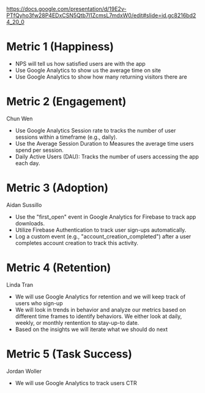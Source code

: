 https://docs.google.com/presentation/d/19E2v-PTfQyho3fw28P4EDxCSN5Qtb7l1ZcmsL7mdxW0/edit#slide=id.gc8216bd24_20_0



# Metric 1 (Happiness)
* NPS will tell us how satisfied users are with the app
* Use Google Analytics to show us the average time on site
* Use Google Analytics to show how many returning visitors there are


# Metric 2 (Engagement)
Chun Wen
* Use Google Analytics Session rate to tracks the number of user sessions within a timeframe (e.g., daily).
* Use the Average Session Duration to Measures the average time users spend per session.
* Daily Active Users (DAU): Tracks the number of users accessing the app each day.

# Metric 3 (Adoption)
Aidan Sussillo
* Use the "first_open" event in Google Analytics for Firebase to track app downloads.
* Utilize Firebase Authentication to track user sign-ups automatically.
* Log a custom event (e.g., "account_creation_completed") after a user completes account creation to track this activity.



# Metric 4 (Retention)
Linda Tran
* We will use Google Analytics for retention and we will keep track of users who sign-up
* We will look in trends in behavior and analyze our metrics based on different time frames to identify behaviors. We either look at daily, weekly, or monthly rentention to stay-up-to date. 
* Based on the insights we will iterate what we should do next 


# Metric 5 (Task Success)
Jordan Woller
* We will use Google Analytics to track users CTR


